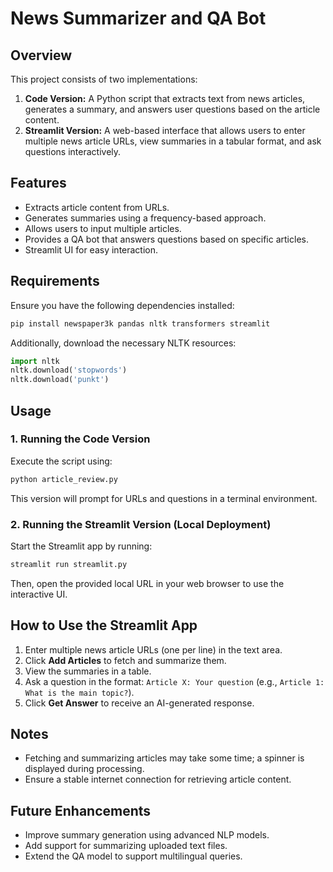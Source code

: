 # News Summarizer and QA Bot

## Overview
This project consists of two implementations:
1. **Code Version:** A Python script that extracts text from news articles, generates a summary, and answers user questions based on the article content.
2. **Streamlit Version:** A web-based interface that allows users to enter multiple news article URLs, view summaries in a tabular format, and ask questions interactively.

## Features
- Extracts article content from URLs.
- Generates summaries using a frequency-based approach.
- Allows users to input multiple articles.
- Provides a QA bot that answers questions based on specific articles.
- Streamlit UI for easy interaction.

## Requirements
Ensure you have the following dependencies installed:
```sh
pip install newspaper3k pandas nltk transformers streamlit
```
Additionally, download the necessary NLTK resources:
```python
import nltk
nltk.download('stopwords')
nltk.download('punkt')
```

## Usage
### 1. Running the Code Version
Execute the script using:
```sh
python article_review.py
```
This version will prompt for URLs and questions in a terminal environment.

### 2. Running the Streamlit Version (Local Deployment)
Start the Streamlit app by running:
```sh
streamlit run streamlit.py
```
Then, open the provided local URL in your web browser to use the interactive UI.

## How to Use the Streamlit App
1. Enter multiple news article URLs (one per line) in the text area.
2. Click **Add Articles** to fetch and summarize them.
3. View the summaries in a table.
4. Ask a question in the format: `Article X: Your question` (e.g., `Article 1: What is the main topic?`).
5. Click **Get Answer** to receive an AI-generated response.

## Notes
- Fetching and summarizing articles may take some time; a spinner is displayed during processing.
- Ensure a stable internet connection for retrieving article content.

## Future Enhancements
- Improve summary generation using advanced NLP models.
- Add support for summarizing uploaded text files.
- Extend the QA model to support multilingual queries.


